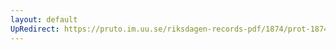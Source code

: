 ```yaml
---
layout: default
UpRedirect: https://pruto.im.uu.se/riksdagen-records-pdf/1874/prot-1874--ak--225/prot-1874--ak--225_062.pdf
---
```

